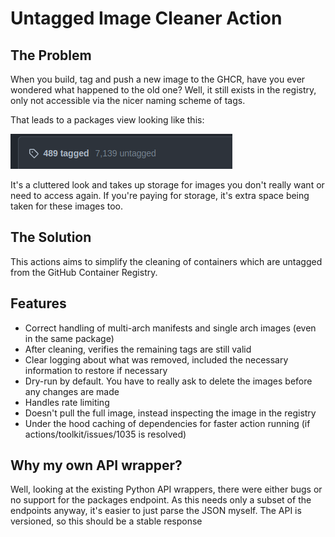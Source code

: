 # Untagged Image Cleaner Action

## The Problem

When you build, tag and push a new image to the GHCR, have you ever wondered what happened to the
old one? Well, it still exists in the registry, only not accessible via the nicer naming scheme of
tags.

That leads to a packages view looking like this:

![Registry with many untagged images](imgs/mang-tags.png)

It's a cluttered look and takes up storage for images you don't really want or need
to access again. If you're paying for storage, it's extra space being taken for
these images too.

## The Solution

This actions aims to simplify the cleaning of containers which are untagged from the GitHub
Container Registry.

## Features

- Correct handling of multi-arch manifests and single arch images (even in the same package)
- After cleaning, verifies the remaining tags are still valid
- Clear logging about what was removed, included the necessary information to restore if necessary
- Dry-run by default. You have to really ask to delete the images before any changes are made
- Handles rate limiting
- Doesn't pull the full image, instead inspecting the image in the registry
- Under the hood caching of dependencies for faster action running (if actions/toolkit/issues/1035 is resolved)

## Why my own API wrapper?

Well, looking at the existing Python API wrappers, there were either bugs or no support for the packages
endpoint. As this needs only a subset of the endpoints anyway, it's easier to just parse the JSON myself.
The API is versioned, so this should be a stable response
